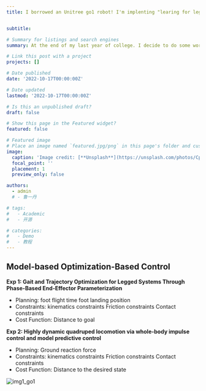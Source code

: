 ```yaml
---
title: I borrowed an Unitree go1 robot! I'm implenting "learing for leged locomotion"! 


subtitle: 

# Summary for listings and search engines
summary: At the end of my last year of college. I decide to do some work about learing for leged locomotion.

# Link this post with a project
projects: []

# Date published
date: '2022-10-17T00:00:00Z'

# Date updated
lastmod: '2022-10-17T00:00:00Z'

# Is this an unpublished draft?
draft: false

# Show this page in the Featured widget?
featured: false

# Featured image
# Place an image named `featured.jpg/png` in this page's folder and customize its options here.
image:
  caption: 'Image credit: [**Unsplash**](https://unsplash.com/photos/CpkOjOcXdUY)'
  focal_point: ''
  placement: 1
  preview_only: false

authors:
  - admin
  # - 鲁一丹

# tags:
#   - Academic
#   - 开源

# categories:
#   - Demo
#   - 教程
---
```


## Model-based Optimization-Based Control

**Exp 1: Gait and Trajectory Optimization for Legged Systems Through Phase-Based End-Effector Parameterization**
* Planning: 
foot flight time
foot landing position
* Constraints: 
kinematics constraints
Friction constraints
Contact constraints
* Cost Function:
Distance to goal


**Exp 2: Highly dynamic quadruped locomotion via whole-body impulse control and model predictive control**
* Planning: 
Ground reaction force
* Constraints: 
kinematics constraints
Friction constraints
Contact constraints
* Cost Function:
Distance to the desired state

![img1_go1](img1_go1.jpg)